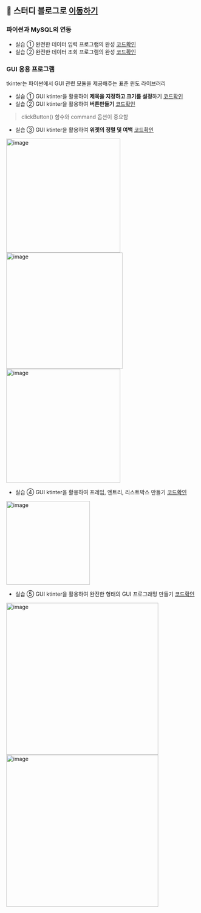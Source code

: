 ## 🌱 스터디 블로그로 [이동하기](https://wisdom-coding38.tistory.com/category/%EC%9D%B8%EA%B3%B5%EC%A7%80%EB%8A%A5%2C%20%EB%8D%B0%EC%9D%B4%ED%84%B0%EB%B6%84%EC%84%9D/%5BSQL%5D%20%ED%98%BC%EC%9E%90%20%EA%B3%B5%EB%B6%80%ED%95%98%EB%8A%94%20SQL)

### 파이썬과 MySQL의 연동

- 실습 ① 완전한 데이터 입력 프로그램의 완성 [코드확인](Code8-1.py)
- 실습 ② 완전한 데이터 조회 프로그램의 완성 [코드확인](Code8-2.py)

### GUI 응용 프로그램
tkinter는 파이썬에서 GUI 관련 모듈을 제공해주는 표준 윈도 라이브러리

- 실습 ① GUI ktinter을 활용하여 **제목을 지정하고 크기를 설정**하기 [코드확인](Code8-3.py)
- 실습 ② GUI ktinter을 활용하여 **버튼만들기** [코드확인](Code8-4.py)
> clickButton() 함수와 command 옵션이 중요함
- 실습 ③ GUI ktinter을 활용하여 **위젯의 정렬 및 여백** [코드확인](Code8-5.py)
<p align="left">
<img width="300" alt="image" src="https://github.com/Jungddaseul/SQL_Study/assets/114555218/787c9bb8-7ea7-4b59-aacd-4146856993fb" title="실습 ① 결과"> 
<img width="306" alt="image" src="https://github.com/Jungddaseul/SQL_Study/assets/114555218/56e18992-b73c-4aa7-8b1c-14e3f326e5ca" title="실습 ② 결과">
<img width="300" alt="image" src="https://github.com/Jungddaseul/SQL_Study/assets/114555218/38c57399-e705-4b6b-8892-108fda7ecec3" title="실습 ③ 결과">
</p>


- 실습 ④ GUI ktinter을 활용하여 프레임, 엔트리, 리스트박스 만들기 [코드확인](Code8-6.py)
<img width="220" alt="image" src="https://github.com/Jungddaseul/SQL_Study/assets/114555218/b5d9ca5a-4a00-4f47-817d-3a9f1a160d1a" title="실습 ④ 결과">


- 실습 ⑤ GUI ktinter을 활용하여 완전한 형태의 GUI 프로그래밍 만들기 [코드확인](Code8-7.py)
<p align="left">
<img width="400" alt="image" src="https://github.com/Jungddaseul/SQL_Study/assets/114555218/ed6a31ac-77a6-4b40-80ca-9906b0f9497e" title="실습 ⑤ 결과">
<img width="400" alt="image" src="https://github.com/Jungddaseul/SQL_Study/assets/114555218/0f6fc22c-230f-495b-9018-a6d043576c70" title="실습 ⑤ 조회결과">
</p>

